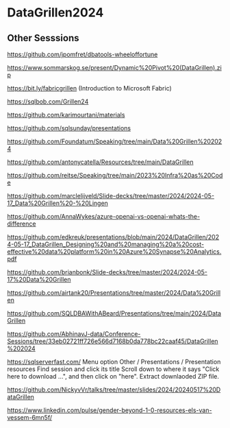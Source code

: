# DataGrillen2024

## Other Sesssions

https://github.com/jpomfret/dbatools-wheeloffortune

https://www.sommarskog.se/present/Dynamic%20Pivot%20(DataGrillen).zip

https://bit.ly/fabricgrillen (Introduction to Microsoft Fabric)

https://sqlbob.com/Grillen24

https://github.com/karimourtani/materials

https://github.com/sqlsunday/presentations

https://github.com/Foundatum/Speaking/tree/main/Data%20Grillen%202024

https://github.com/antonycatella/Resources/tree/main/DataGrillen

https://github.com/reitse/Speaking/tree/main/2023%20Infra%20as%20Code

https://github.com/marclelijveld/Slide-decks/tree/master/2024/2024-05-17_Data%20Grillen%20-%20Lingen

https://github.com/AnnaWykes/azure-openai-vs-openai-whats-the-difference

https://github.com/edkreuk/presentations/blob/main/2024/DataGrillen/2024-05-17_DataGrillen_Designing%20and%20managing%20a%20cost-effective%20data%20platform%20in%20Azure%20Synapse%20Analytics.pdf

https://github.com/brianbonk/Slide-decks/tree/master/2024/2024-05-17%20Data%20Grillen

https://github.com/airtank20/Presentations/tree/master/2024/Data%20Grillen

https://github.com/SQLDBAWithABeard/Presentations/tree/main/2024/DataGrillen

https://github.com/AbhinavJ-data/Conference-Sessions/tree/33eb02721ff726e566d7168b0da778bc22caaf45/DataGrillen%202024

https://sqlserverfast.com/
Menu option Other / Presentations / Presentation resources
Find session and click its title
Scroll down to where it says "Click here to download ...", and then click on "here".
Extract downlaoded ZIP file.

https://github.com/NickyvVr/talks/tree/master/slides/2024/20240517%20DataGrillen

https://www.linkedin.com/pulse/gender-beyond-1-0-resources-els-van-vessem-6mn5f/
